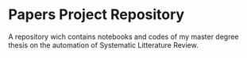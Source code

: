 # Papers Project Repository
A repository wich contains notebooks and codes of my master degree thesis on the automation of Systematic Litterature Review.
